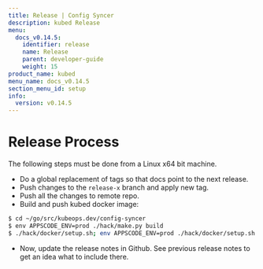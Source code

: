 ```yaml
---
title: Release | Config Syncer
description: kubed Release
menu:
  docs_v0.14.5:
    identifier: release
    name: Release
    parent: developer-guide
    weight: 15
product_name: kubed
menu_name: docs_v0.14.5
section_menu_id: setup
info:
  version: v0.14.5
---
```


# Release Process

The following steps must be done from a Linux x64 bit machine.

- Do a global replacement of tags so that docs point to the next release.
- Push changes to the `release-x` branch and apply new tag.
- Push all the changes to remote repo.
- Build and push kubed docker image:
```bash
$ cd ~/go/src/kubeops.dev/config-syncer
$ env APPSCODE_ENV=prod ./hack/make.py build
$ ./hack/docker/setup.sh; env APPSCODE_ENV=prod ./hack/docker/setup.sh release
```

- Now, update the release notes in Github. See previous release notes to get an idea what to include there.
